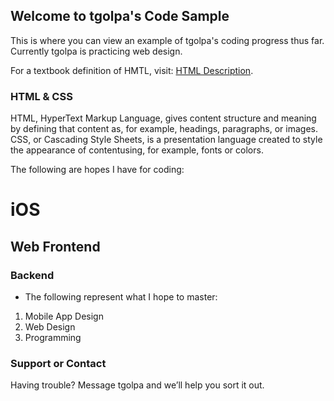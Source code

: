 ## Welcome to tgolpa's Code Sample

This is where you can view an example of tgolpa's coding progress thus far. Currently tgolpa is practicing web design.

For a textbook definition of HMTL, visit: [HTML Description](https://en.wikipedia.org/wiki/HTML).

### HTML & CSS

HTML, HyperText Markup Language, gives content structure and meaning by defining that content as, for example, headings, paragraphs, or images. CSS, or Cascading Style Sheets, is a presentation language created to style the appearance of contentusing, for example, fonts or colors.

The following are hopes I have for coding:

# iOS
## Web Frontend
### Backend

- The following represent what I hope to master:

1. Mobile App Design
2. Web Design
3. Programming


### Support or Contact

Having trouble? Message tgolpa and we’ll help you sort it out.

